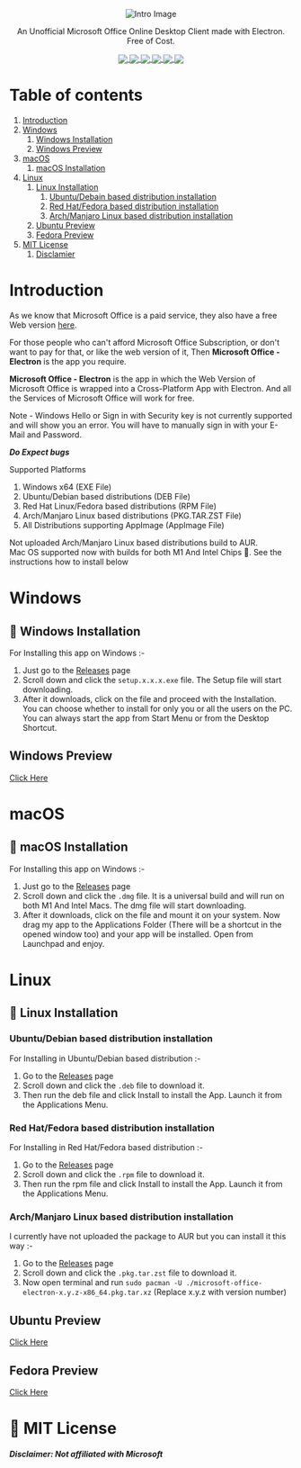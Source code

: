 <p align="center"><img src="https://github.com/agam778/Microsoft-Office-Electron/blob/main/Intro%20Image.png?raw=true" alt="Intro Image"></p>

<p align="center">An Unofficial Microsoft Office Online Desktop Client made with Electron. Free of Cost.</p>

<p align="center">
<a href="https://bit.ly/agamtechtricks">
 <img align="center" src="https://img.shields.io/badge/Made%20With%20♥-by%20Agam-orange?style=style=flat">  
 </a>
<a href="https://electronjs.org">
 <img align="center" src="https://img.shields.io/badge/Developed%20With-Electron-red?logo=Electron&logoColor=white&style=flat">  
 </a>
<a href="https://github.com/agam778/Microsoft-Office-Electron/blob/main/license.txt">
 <img align="center" src="https://img.shields.io/github/license/agam778/Microsoft-Office-Electron?style=flat">  
 </a>
<a  href="https://github.com/agam778/Microsoft-Office-Electron/releases/">
 <img align="center" src="https://img.shields.io/github/v/release/agam778/Microsoft-Office-Electron?label=Release&logo=github&style=style=flat&color=blue">  
 </a>
<a href="https://github.com/agam778/Microsoft-Office-Electron/releases/">
 <img align="center" src="https://img.shields.io/github/downloads/agam778/Microsoft-Office-Electron/total?label=Downloads&style=style=flat">
 </a>
 <a href="https://github.com/agam778/Microsoft-Office-Electron/releases/latest/">
 <img align="center" src="https://img.shields.io/github/downloads/agam778/Microsoft-Office-Electron/latest/total?label=Downloads%40Latest">
 </a>
</p>

# Table of contents

1. [Introduction](#Introduction)
2. [Windows](#Windows)
   1. [Windows Installation](#-windows-installation)
   2. [Windows Preview](#windows-preview)
3. [macOS](#macOS)
   1. [macOS Installation](#-macOS-installation)
4. [Linux](#linux)
   1. [Linux Installation](#-linux-installation)
      1. [Ubuntu/Debain based distribution installation](#ubuntudebian-based-distribution-installation)
      2. [Red Hat/Fedora based distribution installation](#red-hatfedora-based-distribution-installation)
      3. [Arch/Manjaro Linux based distribution installation](#archmanjaro-linux-based-distribution-installation)
   2. [Ubuntu Preview](#ubuntu-preview)
   3. [Fedora Preview](#fedora-preview)
5. [MIT License](#-mit-license)
   1. [Disclamier](#disclaimer-not-affiliated-with-microsoft)

# Introduction

As we know that Microsoft Office is a paid service, they also have a free Web version [here](https://office.com).

For those people who can't afford Microsoft Office Subscription, or don't want to pay for that, or like the web version of it, Then **Microsoft Office - Electron** is the app you require.

**Microsoft Office - Electron** is the app in which the Web Version of Microsoft Office is wrapped into a Cross-Platform App with Electron. And all the Services of Microsoft Office will work for free.

Note - Windows Hello or Sign in with Security key is not currently supported and will show you an error. You will have to manually sign in with your E-Mail and Password.

***Do Expect bugs***

Supported Platforms

1. Windows x64 (EXE File)
2. Ubuntu/Debian based distributions (DEB File)
3. Red Hat Linux/Fedora based distributions (RPM File)
4. Arch/Manjaro Linux based distributions (PKG.TAR.ZST File)
5. All Distributions supporting AppImage (AppImage File)

Not uploaded Arch/Manjaro Linux based distributions build to AUR.<br>
Mac OS supported now with builds for both M1 And Intel Chips 🎉. See the instructions how to install below

# Windows

## 📀 Windows Installation

For Installing this app on Windows :- 

1) Just go to the [Releases](https://github.com/agam778/Microsoft-Office-Electron/releases) page
2) Scroll down and click the  `setup.x.x.x.exe` file. The Setup file will start downloading.
3) After it downloads, click on the file and proceed with the Installation. You can choose whether to install for only you or all the users on the PC. You can always start the app from Start Menu or from the Desktop Shortcut.

## Windows Preview

[Click Here](https://github.com/agam778/Microsoft-Office-Electron/blob/main/Preview/Windows%20Preview.png?raw=true)

# macOS

## 📀 macOS Installation

For Installing this app on Windows :-

1. Just go to the [Releases](https://github.com/agam778/Microsoft-Office-Electron/releases) page
2. Scroll down and click the `.dmg` file. It is a universal build and will run on both M1 And Intel Macs. The dmg file will start downloading.
3. After it downloads, click on the file and mount it on your system. Now drag my app to the Applications Folder (There will be a shortcut in the opened window too) and your app will be installed. Open from Launchpad and enjoy.

# Linux

## 📀 Linux Installation

### Ubuntu/Debian based distribution installation

For Installing in Ubuntu/Debian based distribution :- 

1) Go to the [Releases](https://github.com/agam778/Microsoft-Office-Electron/releases) page
2) Scroll down and click the `.deb` file to download it.
3) Then run the deb file and click Install to install the App. Launch it from the Applications Menu.

### Red Hat/Fedora based distribution installation

For Installing in Red Hat/Fedora based distribution :- 

1) Go to the [Releases](https://github.com/agam778/Microsoft-Office-Electron/releases) page
2) Scroll down and click the `.rpm` file to download it.
3) Then run the rpm file and click Install to install the App. Launch it from the Applications Menu.

### Arch/Manjaro Linux based distribution installation

I currently have not uploaded the package to AUR but you can install it this way :-

1) Go to the [Releases](https://github.com/agam778/Microsoft-Office-Electron/releases) page
2) Scroll down and click the `.pkg.tar.zst` file to download it.
3) Now open terminal and run `sudo pacman -U ./microsoft-office-electron-x.y.z-x86_64.pkg.tar.xz`  (Replace x.y.z with version number)

## Ubuntu Preview

[Click Here](https://github.com/agam778/Microsoft-Office-Electron/blob/main/Preview/Ubuntu%20Preview.png?raw=true)

## Fedora Preview

[Click Here](https://raw.githubusercontent.com/agam778/Microsoft-Office-Electron/main/Preview/Fedora%20Preview.png)

# 📜 MIT License

#### *Disclaimer: Not affiliated with Microsoft*
